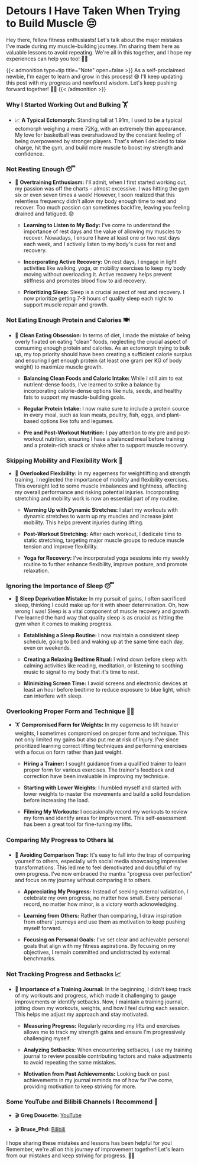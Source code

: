 # Detours I Have Taken When Trying to Build Muscle 😔


Hey there, fellow fitness enthusiasts! Let's talk about the major mistakes I've made during my muscle-building journey. I'm sharing them here as valuable lessons to avoid repeating. We're all in this together, and I hope my experiences can help you too! 💪🚀
<!--more-->

{{< admonition type=tip title="Note" open=false >}}
As a self-proclaimed newbie, I'm eager to learn and grow in this process! 😅 I'll keep updating this post with my progress and newfound wisdom. Let's keep pushing forward together! 🌟💪
{{< /admonition >}}

### Why I Started Working Out and Bulking 🏋️‍

- 📈 **A Typical Ectomorph:** Standing tall at 1.91m, I used to be a typical ectomorph weighing a mere 72Kg, with an extremely thin appearance. My love for basketball was overshadowed by the constant feeling of being overpowered by stronger players. That's when I decided to take charge, hit the gym, and build more muscle to boost my strength and confidence.

### Not Resting Enough 😴

- 📅 **Overtraining Enthusiasm:** I'll admit, when I first started working out, my passion was off the charts – almost excessive. I was hitting the gym six or even seven times a week! However, I soon realized that this relentless frequency didn't allow my body enough time to rest and recover. Too much passion can sometimes backfire, leaving you feeling drained and fatigued. 😓

  - **Learning to Listen to My Body:** I've come to understand the importance of rest days and the value of allowing my muscles to recover. Nowadays, I ensure I have at least one or two rest days each week, and I actively listen to my body's cues for rest and recovery.

  - **Incorporating Active Recovery:** On rest days, I engage in light activities like walking, yoga, or mobility exercises to keep my body moving without overloading it. Active recovery helps prevent stiffness and promotes blood flow to aid recovery.

  - **Prioritizing Sleep:** Sleep is a crucial aspect of rest and recovery. I now prioritize getting 7-9 hours of quality sleep each night to support muscle repair and growth.

### Not Eating Enough Protein and Calories 🍽️

- 🍗 **Clean Eating Obsession:** In terms of diet, I made the mistake of being overly fixated on eating "clean" foods, neglecting the crucial aspect of consuming enough protein and calories. As an ectomorph trying to bulk up, my top priority should have been creating a sufficient calorie surplus and ensuring I get enough protein (at least one gram per KG of body weight) to maximize muscle growth.

  - **Balancing Clean Foods and Caloric Intake:** While I still aim to eat nutrient-dense foods, I've learned to strike a balance by incorporating calorie-dense options like nuts, seeds, and healthy fats to support my muscle-building goals.

  - **Regular Protein Intake:** I now make sure to include a protein source in every meal, such as lean meats, poultry, fish, eggs, and plant-based options like tofu and legumes.

  - **Pre and Post-Workout Nutrition:** I pay attention to my pre and post-workout nutrition, ensuring I have a balanced meal before training and a protein-rich snack or shake after to support muscle recovery.

### Skipping Mobility and Flexibility Work 🤸

- 🧘 **Overlooked Flexibility:** In my eagerness for weightlifting and strength training, I neglected the importance of mobility and flexibility exercises. This oversight led to some muscle imbalances and tightness, affecting my overall performance and risking potential injuries. Incorporating stretching and mobility work is now an essential part of my routine.

  - **Warming Up with Dynamic Stretches:** I start my workouts with dynamic stretches to warm up my muscles and increase joint mobility. This helps prevent injuries during lifting.

  - **Post-Workout Stretching:** After each workout, I dedicate time to static stretching, targeting major muscle groups to reduce muscle tension and improve flexibility.

  - **Yoga for Recovery:** I've incorporated yoga sessions into my weekly routine to further enhance flexibility, improve posture, and promote relaxation.

### Ignoring the Importance of Sleep 😴

- 🛌 **Sleep Deprivation Mistake:** In my pursuit of gains, I often sacrificed sleep, thinking I could make up for it with sheer determination. Oh, how wrong I was! Sleep is a vital component of muscle recovery and growth. I've learned the hard way that quality sleep is as crucial as hitting the gym when it comes to making progress.

  - **Establishing a Sleep Routine:** I now maintain a consistent sleep schedule, going to bed and waking up at the same time each day, even on weekends.

  - **Creating a Relaxing Bedtime Ritual:** I wind down before sleep with calming activities like reading, meditation, or listening to soothing music to signal to my body that it's time to rest.

  - **Minimizing Screen Time:** I avoid screens and electronic devices at least an hour before bedtime to reduce exposure to blue light, which can interfere with sleep.

### Overlooking Proper Form and Technique 🏋️‍♂️

- 🏋️‍ **Compromised Form for Weights:** In my eagerness to lift heavier weights, I sometimes compromised on proper form and technique. This not only limited my gains but also put me at risk of injury. I've since prioritized learning correct lifting techniques and performing exercises with a focus on form rather than just weight.

  - **Hiring a Trainer:** I sought guidance from a qualified trainer to learn proper form for various exercises. The trainer's feedback and correction have been invaluable in improving my technique.

  - **Starting with Lower Weights:** I humbled myself and started with lower weights to master the movements and build a solid foundation before increasing the load.

  - **Filming My Workouts:** I occasionally record my workouts to review my form and identify areas for improvement. This self-assessment has been a great tool for fine-tuning my lifts.

### Comparing My Progress to Others 📊

- 🤔 **Avoiding Comparison Trap:** It's easy to fall into the trap of comparing yourself to others, especially with social media showcasing impressive transformations. This led me to feel demotivated and doubtful of my own progress. I've now embraced the mantra "progress over perfection" and focus on my journey without comparing it to others.

  - **Appreciating My Progress:** Instead of seeking external validation, I celebrate my own progress, no matter how small. Every personal record, no matter how minor, is a victory worth acknowledging.

  - **Learning from Others:** Rather than comparing, I draw inspiration from others' journeys and use them as motivation to keep pushing myself forward.

  - **Focusing on Personal Goals:** I've set clear and achievable personal goals that align with my fitness aspirations. By focusing on my objectives, I remain committed and undistracted by external benchmarks.

### Not Tracking Progress and Setbacks 📈

- 📓 **Importance of a Training Journal:** In the beginning, I didn't keep track of my workouts and progress, which made it challenging to gauge improvements or identify setbacks. Now, I maintain a training journal, jotting down my workouts, weights, and how I feel during each session. This helps me adjust my approach and stay motivated.

  - **Measuring Progress:** Regularly recording my lifts and exercises allows me to track my strength gains and ensure I'm progressively challenging myself.

  - **Analyzing Setbacks:** When encountering setbacks, I use my training journal to review possible contributing factors and make adjustments to avoid repeating the same mistakes.

  - **Motivation from Past Achievements:** Looking back on past achievements in my journal reminds me of how far I've come, providing motivation to keep striving for more.

### Some YouTube and Bilibili Channels I Recommend 🎥

- 🎬 **Greg Doucette:** [YouTube](https://www.youtube.com/@gregdoucette) 

- 🎬 **Bruce_Phd:** [Bilibili](https://space.bilibili.com/1387592680/) 

I hope sharing these mistakes and lessons has been helpful for you! Remember, we're all on this journey of improvement together! Let's learn from our mistakes and keep striving for progress. 🌟💪


